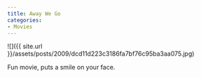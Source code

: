 ```yaml
---
title: Away We Go
categories:
- Movies
---
```


![]({{ site.url }}/assets/posts/2009/dcd11d223c3186fa7bf76c95ba3aa075.jpg)
  



Fun movie, puts a smile on your face.
